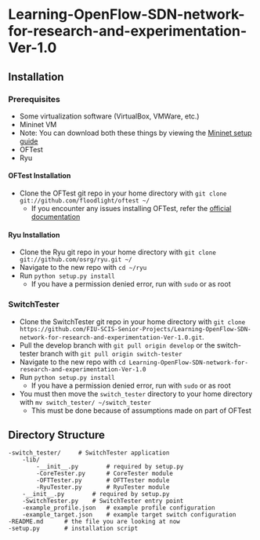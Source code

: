 # Learning-OpenFlow-SDN-network-for-research-and-experimentation-Ver-1.0

## Installation

### Prerequisites
* Some virtualization software (VirtualBox, VMWare, etc.)
* Mininet VM
* Note: You can download both these things by viewing the [Mininet setup guide](http://mininet.org/download/)
* OFTest
* Ryu

#### OFTest Installation
* Clone the OFTest git repo in your home directory with `git clone git://github.com/floodlight/oftest ~/`
	* If you encounter any issues installing OFTest, refer the [official documentation](https://github.com/floodlight/oftest#getting-oftest)
	
#### Ryu Installation
* Clone the Ryu git repo in your home directory with `git clone git://github.com/osrg/ryu.git ~/`
* Navigate to the new repo with `cd ~/ryu`
* Run `python setup.py install`
	* If you have a permission denied error, run with `sudo` or as root

### SwitchTester
* Clone the SwitchTester git repo in your home directory with `git clone https://github.com/FIU-SCIS-Senior-Projects/Learning-OpenFlow-SDN-network-for-research-and-experimentation-Ver-1.0.git`.
* Pull the develop branch with `git pull origin develop` or the switch-tester branch with `git pull origin switch-tester`
* Navigate to the new repo with `cd Learning-OpenFlow-SDN-network-for-research-and-experimentation-Ver-1.0`
* Run `python setup.py install`
	* If you have a permission denied error, run with `sudo` or as root
* You must then move the `switch_tester` directory to your home directory with `mv switch_tester/ ~/switch_tester`
	* This must be done because of assumptions made on part of OFTest

## Directory Structure

	-switch_tester/		# SwitchTester application
		-lib/				
			-__init__.py		# required by setup.py
			-CoreTester.py		# CoreTester module
			-OFTTester.py		# OFTTester module
			-RyuTester.py		# RyuTester module
		-__init__.py		# required by setup.py
		-SwitchTester.py	# SwitchTester entry point
		-example_profile.json	# example profile configuration
		-example_target.json	# example target switch configuration
	-README.md		# the file you are looking at now
	-setup.py		# installation script
